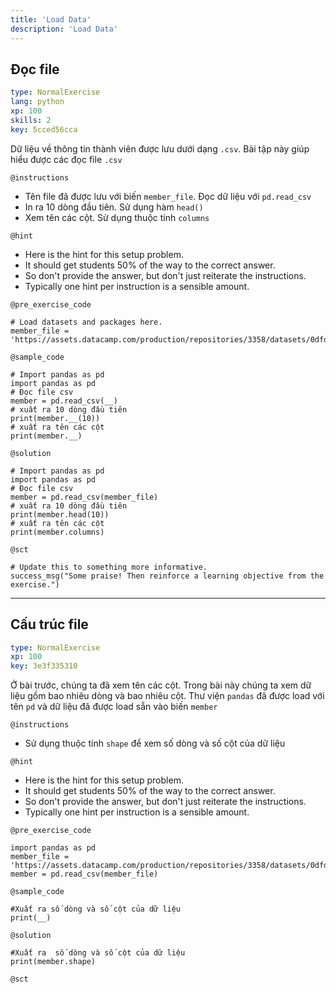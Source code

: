 ```yaml
---
title: 'Load Data'
description: 'Load Data'
---
```


## Đọc file

```yaml
type: NormalExercise 
lang: python
xp: 100 
skills: 2
key: 5cced56cca   
```


Dữ liệu về thông tin thành viên được lưu dưới dạng `.csv`.
Bài tập này giúp hiểu được các đọc file `.csv`


`@instructions`
- Tên file đã được lưu với biến `member_file`. Đọc dữ liệu với `pd.read_csv`
- In ra 10 dòng đầu tiên. Sử dụng hàm `head()`
- Xem tên các cột. Sử dụng thuộc tính `columns`

`@hint`
- Here is the hint for this setup problem. 
- It should get students 50% of the way to the correct answer.
- So don't provide the answer, but don't just reiterate the instructions.
- Typically one hint per instruction is a sensible amount.

`@pre_exercise_code`
```{python}
# Load datasets and packages here.
member_file = 'https://assets.datacamp.com/production/repositories/3358/datasets/0dfd9cf73134137fc9e7abcbdce4a3d8af269ae9/member.csv'
```
`@sample_code`
```{python}
# Import pandas as pd
import pandas as pd
# Đọc file csv
member = pd.read_csv(__)
# xuất ra 10 dòng đầu tiên
print(member.__(10))
# xuất ra tên các cột
print(member.__)
```
`@solution`
```{python}
# Import pandas as pd
import pandas as pd
# Đọc file csv
member = pd.read_csv(member_file)
# xuất ra 10 dòng đầu tiên
print(member.head(10))
# xuất ra tên các cột
print(member.columns)
```
`@sct`
```{python}
# Update this to something more informative.
success_msg("Some praise! Then reinforce a learning objective from the exercise.")
```
---

## Cấu trúc file

```yaml
type: NormalExercise 
xp: 100 
key: 3e3f335310   
```


Ở bài trước, chúng ta đã xem tên các cột.
Trong bài này chúng ta xem dữ liệu gồm bao nhiêu dòng và bao nhiêu cột.
Thư viện `pandas` đã được load với tên `pd` và dữ liệu đã được load sẵn vào biến `member`


`@instructions`
- Sử dụng thuộc tính `shape` để xem số dòng và số cột của dữ liệu

`@hint`
- Here is the hint for this setup problem. 
- It should get students 50% of the way to the correct answer.
- So don't provide the answer, but don't just reiterate the instructions.
- Typically one hint per instruction is a sensible amount.

`@pre_exercise_code`
```{python}
import pandas as pd
member_file = 'https://assets.datacamp.com/production/repositories/3358/datasets/0dfd9cf73134137fc9e7abcbdce4a3d8af269ae9/member.csv'
member = pd.read_csv(member_file)
```
`@sample_code`
```{python}
#Xuất ra số dòng và số cột của dữ liệu
print(__)
```
`@solution`
```{python}
#Xuất ra  số dòng và số cột của dữ liệu
print(member.shape)
```
`@sct`

```{python}

```


